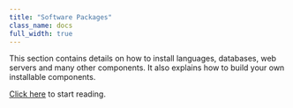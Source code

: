 ```yaml
---
title: "Software Packages"
class_name: docs
full_width: true
---
```


This section contains details on how to install languages, databases, web servers and many other components. It also explains how to build your own installable components. 

[Click here](/docs/boxes/installsw/default-installed/) to start reading.

